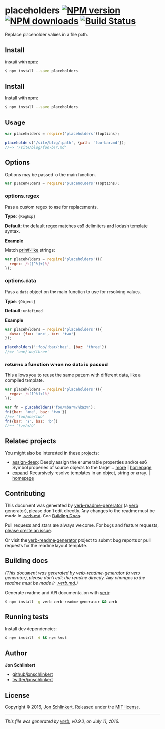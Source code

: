 # placeholders [![NPM version](https://img.shields.io/npm/v/placeholders.svg?style=flat)](https://www.npmjs.com/package/placeholders) [![NPM downloads](https://img.shields.io/npm/dm/placeholders.svg?style=flat)](https://npmjs.org/package/placeholders) [![Build Status](https://img.shields.io/travis/jonschlinkert/placeholders.svg?style=flat)](https://travis-ci.org/jonschlinkert/placeholders)

Replace placeholder values in a file path.

## Install
Install with [npm](https://www.npmjs.com/):

```sh
$ npm install --save placeholders
```

## Install
Install with [npm](https://www.npmjs.com/):

```sh
$ npm install --save placeholders
```

## Usage

```js
var placeholders = require('placeholders')(options);

placeholders('/site/blog/:path', {path: 'foo-bar.md'});
//=> '/site/blog/foo-bar.md'
```

## Options

Options may be passed to the main function.

```js
var placeholders = require('placeholders')(options);
```

### options.regex

Pass a custom regex to use for replacements.

**Type**: `{RegExp}`

**Default**: the default regex matches es6 delimiters and lodash template syntax.

**Example**

Match [printf-like](https://en.wikipedia.org/wiki/Printf_format_string) strings:

```js
var placeholders = require('placeholders')({
  regex: /%([^%]+)%/
});
```

### options.data

Pass a `data` object on the main function to use for resolving values.

**Type**: `{Object}`

**Default**: `undefined`

**Example**

```js
var placeholders = require('placeholders')({
  data: {foo: 'one', bar: 'two'}
});

placeholders(':foo/:bar/:baz', {baz: 'three'})
//=> 'one/two/three'
```

### returns a function when no data is passed

This allows you to reuse the same pattern with different data,
like a compiled template.

```js
var placeholders = require('placeholders')({
  regex: /%([^%]+)%/
});

var fn = placeholders('foo/%bar%/%baz%');
fn({bar: 'one', baz: 'two'})
//=> 'foo/one/two'
fn({bar: 'a', baz: 'b'})
//=> 'foo/a/b'
```

## Related projects

You might also be interested in these projects: 

- [assign-deep](https://www.npmjs.com/package/assign-deep): Deeply assign the enumerable properties and/or es6 Symbol properies of source objects to the target… [more](https://github.com/jonschlinkert/assign-deep) | [homepage](https://github.com/jonschlinkert/assign-deep "Deeply assign the enumerable properties and/or es6 Symbol properies of source objects to the target (first) object.")
- [expand](https://www.npmjs.com/package/expand): Recursively resolve templates in an object, string or array. | [homepage](https://github.com/jonschlinkert/expand "Recursively resolve templates in an object, string or array.")  

## Contributing

This document was generated by [verb-readme-generator][] (a [verb][] generator), please don't edit directly. Any changes to the readme must be made in [.verb.md](.verb.md). See [Building Docs](#building-docs).

Pull requests and stars are always welcome. For bugs and feature requests, [please create an issue](../../issues/new).

 Or visit the [verb-readme-generator][] project to submit bug reports or pull requests for the readme layout template.

## Building docs
_(This document was generated by [verb-readme-generator][] (a [verb][] generator), please don't edit the readme directly. Any changes to the readme must be made in [.verb.md](.verb.md).)_

Generate readme and API documentation with [verb][]:

```sh
$ npm install -g verb verb-readme-generator && verb
```

## Running tests

Install dev dependencies:

```sh
$ npm install -d && npm test
```

## Author
**Jon Schlinkert**

+ [github/jonschlinkert](https://github.com/jonschlinkert)
+ [twitter/jonschlinkert](http://twitter.com/jonschlinkert)

## License
Copyright © 2016, [Jon Schlinkert](https://github.com/jonschlinkert).
Released under the [MIT license](https://github.com/jonschlinkert/placeholders/blob/master/LICENSE).

***

_This file was generated by [verb](https://github.com/verbose/verb), v0.9.0, on July 11, 2016._

[verb]: https://github.com/verbose/verb
[verb-readme-generator]: https://github.com/verbose/verb-readme-generator
